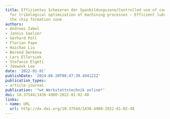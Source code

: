 ```yaml
---
title: Effizientes Schmieren der Spanbildungszone/Controlled use of cooling lubricants
  for tribological optimization of machining processes – Efficient lubrication of
  the chip formation zone
authors:
- Andreas Zabel
- Jannis Saelzer
- Gerhard Poll
- Florian Pape
- Haichao Liu
- Berend Denkena
- Lars Ellersiek
- Stefanie Elgeti
- Jaewook Lee
date: '2022-01-01'
publishDate: '2024-06-20T08:47:39.494122Z'
publication_types:
- article-journal
publication: '*wt Werkstattstechnik online*'
doi: 10.37544/1436-4980-2022-01-02-48
links:
- name: URL
  url: http://dx.doi.org/10.37544/1436-4980-2022-01-02-48
---
```

